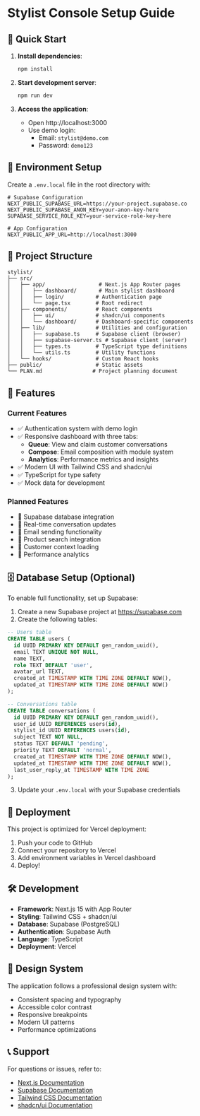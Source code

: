 # Stylist Console Setup Guide

## 🚀 Quick Start

1. **Install dependencies**:
   ```bash
   npm install
   ```

2. **Start development server**:
   ```bash
   npm run dev
   ```

3. **Access the application**:
   - Open http://localhost:3000
   - Use demo login:
     - Email: `stylist@demo.com`
     - Password: `demo123`

## 🔧 Environment Setup

Create a `.env.local` file in the root directory with:

```env
# Supabase Configuration
NEXT_PUBLIC_SUPABASE_URL=https://your-project.supabase.co
NEXT_PUBLIC_SUPABASE_ANON_KEY=your-anon-key-here
SUPABASE_SERVICE_ROLE_KEY=your-service-role-key-here

# App Configuration
NEXT_PUBLIC_APP_URL=http://localhost:3000
```

## 📁 Project Structure

```
stylist/
├── src/
│   ├── app/                 # Next.js App Router pages
│   │   ├── dashboard/       # Main stylist dashboard
│   │   ├── login/          # Authentication page
│   │   └── page.tsx        # Root redirect
│   ├── components/         # React components
│   │   ├── ui/             # shadcn/ui components
│   │   └── dashboard/      # Dashboard-specific components
│   ├── lib/                # Utilities and configuration
│   │   ├── supabase.ts     # Supabase client (browser)
│   │   ├── supabase-server.ts # Supabase client (server)
│   │   ├── types.ts        # TypeScript type definitions
│   │   └── utils.ts        # Utility functions
│   └── hooks/              # Custom React hooks
├── public/                 # Static assets
└── PLAN.md                # Project planning document
```

## 🎯 Features

### Current Features
- ✅ Authentication system with demo login
- ✅ Responsive dashboard with three tabs:
  - **Queue**: View and claim customer conversations
  - **Compose**: Email composition with module system
  - **Analytics**: Performance metrics and insights
- ✅ Modern UI with Tailwind CSS and shadcn/ui
- ✅ TypeScript for type safety
- ✅ Mock data for development

### Planned Features
- 🔄 Supabase database integration
- 🔄 Real-time conversation updates
- 🔄 Email sending functionality
- 🔄 Product search integration
- 🔄 Customer context loading
- 🔄 Performance analytics

## 🗄️ Database Setup (Optional)

To enable full functionality, set up Supabase:

1. Create a new Supabase project at https://supabase.com
2. Create the following tables:

```sql
-- Users table
CREATE TABLE users (
  id UUID PRIMARY KEY DEFAULT gen_random_uuid(),
  email TEXT UNIQUE NOT NULL,
  name TEXT,
  role TEXT DEFAULT 'user',
  avatar_url TEXT,
  created_at TIMESTAMP WITH TIME ZONE DEFAULT NOW(),
  updated_at TIMESTAMP WITH TIME ZONE DEFAULT NOW()
);

-- Conversations table
CREATE TABLE conversations (
  id UUID PRIMARY KEY DEFAULT gen_random_uuid(),
  user_id UUID REFERENCES users(id),
  stylist_id UUID REFERENCES users(id),
  subject TEXT NOT NULL,
  status TEXT DEFAULT 'pending',
  priority TEXT DEFAULT 'normal',
  created_at TIMESTAMP WITH TIME ZONE DEFAULT NOW(),
  updated_at TIMESTAMP WITH TIME ZONE DEFAULT NOW(),
  last_user_reply_at TIMESTAMP WITH TIME ZONE
);
```

3. Update your `.env.local` with your Supabase credentials

## 🚀 Deployment

This project is optimized for Vercel deployment:

1. Push your code to GitHub
2. Connect your repository to Vercel
3. Add environment variables in Vercel dashboard
4. Deploy!

## 🛠️ Development

- **Framework**: Next.js 15 with App Router
- **Styling**: Tailwind CSS + shadcn/ui
- **Database**: Supabase (PostgreSQL)
- **Authentication**: Supabase Auth
- **Language**: TypeScript
- **Deployment**: Vercel

## 🎨 Design System

The application follows a professional design system with:
- Consistent spacing and typography
- Accessible color contrast
- Responsive breakpoints
- Modern UI patterns
- Performance optimizations

## 📞 Support

For questions or issues, refer to:
- [Next.js Documentation](https://nextjs.org/docs)
- [Supabase Documentation](https://supabase.com/docs)
- [Tailwind CSS Documentation](https://tailwindcss.com/docs)
- [shadcn/ui Documentation](https://ui.shadcn.com)
